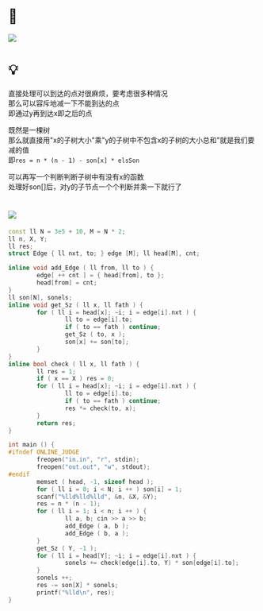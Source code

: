 # 🔗
<a href="https://codeforces.com/problemset/problem/979/C"><img src="https://i.loli.net/2021/09/30/BFybalLjWnoRu4X.png"></a>

# 💡
直接处理可以到达的点对很麻烦，要考虑很多种情况  
那么可以容斥地减一下不能到达的点  
即通过y再到达x即之后的点  
  
既然是一棵树  
那么就直接用"x的子树大小"乘"y的子树中不包含x的子树的大小总和"就是我们要减的值  
即`res = n * (n - 1) - son[x] * elsSon`  
  
可以再写一个判断判断子树中有没有x的函数  
处理好son[]后，对y的子节点一个个判断并乘一下就行了  


# <img src="https://img-blog.csdnimg.cn/20210713144601841.png" >
```cpp
const ll N = 3e5 + 10, M = N * 2;
ll n, X, Y;
ll res;
struct Edge { ll nxt, to; } edge [M]; ll head[M], cnt;

inline void add_Edge ( ll from, ll to ) {
        edge[ ++ cnt ] = { head[from], to };
        head[from] = cnt;
}
ll son[N], sonels;
inline void get_Sz ( ll x, ll fath ) {
        for ( ll i = head[x]; ~i; i = edge[i].nxt ) {
                ll to = edge[i].to;
                if ( to == fath ) continue;
                get_Sz ( to, x );
                son[x] += son[to];
        }
}
inline bool check ( ll x, ll fath ) {
        ll res = 1;
        if ( x == X ) res = 0;
        for ( ll i = head[x]; ~i; i = edge[i].nxt ) {
                ll to = edge[i].to;
                if ( to == fath ) continue;
                res *= check(to, x);
        }
        return res;
}

int main () {
#ifndef ONLINE_JUDGE
        freopen("in.in", "r", stdin);
        freopen("out.out", "w", stdout);
#endif 
        memset ( head, -1, sizeof head );
        for ( ll i = 0; i < N; i ++ ) son[i] = 1;
        scanf("%lld%lld%lld", &n, &X, &Y);
        res = n * (n - 1);
        for ( ll i = 1; i < n; i ++ ) {
                ll a, b; cin >> a >> b;
                add_Edge ( a, b );
                add_Edge ( b, a );
        }
        get_Sz ( Y, -1 );
        for ( ll i = head[Y]; ~i; i = edge[i].nxt ) {
                sonels += check(edge[i].to, Y) * son[edge[i].to];
        }
        sonels ++;
        res -= son[X] * sonels;
        printf("%lld\n", res);
}
```

